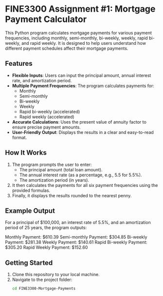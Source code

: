 # FINE3300 Assignment #1: Mortgage Payment Calculator

This Python program calculates mortgage payments for various payment frequencies, including monthly, semi-monthly, bi-weekly, weekly, rapid bi-weekly, and rapid weekly. It is designed to help users understand how different payment schedules affect their mortgage payments.

## Features
- **Flexible Inputs**: Users can input the principal amount, annual interest rate, and amortization period.
- **Multiple Payment Frequencies**: The program calculates payments for:
  - Monthly
  - Semi-monthly
  - Bi-weekly
  - Weekly
  - Rapid bi-weekly (accelerated)
  - Rapid weekly (accelerated)
- **Accurate Calculations**: Uses the present value of annuity factor to ensure precise payment amounts.
- **User-Friendly Output**: Displays the results in a clear and easy-to-read format.

## How It Works
1. The program prompts the user to enter:
   - The principal amount (total loan amount).
   - The annual interest rate (as a percentage, e.g., 5.5 for 5.5%).
   - The amortization period (in years).
2. It then calculates the payments for all six payment frequencies using the provided formulas.
3. Finally, it displays the results rounded to the nearest penny.

## Example Output
For a principal of $100,000, an interest rate of 5.5%, and an amortization period of 25 years, the program outputs:

Monthly Payment: $610.39
Semi-monthly Payment: $304.85
Bi-weekly Payment: $281.38
Weekly Payment: $140.61
Rapid Bi-weekly Payment: $305.20
Rapid Weekly Payment: $152.60

## Getting Started
1. Clone this repository to your local machine.
2. Navigate to the project folder:
   ```bash
   cd FINE3300-Mortgage-Payments